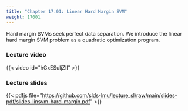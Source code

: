 ```yaml
---
title: "Chapter 17.01: Linear Hard Margin SVM"
weight: 17001
---
```

Hard margin SVMs seek perfect data separation. We introduce the linear hard margin SVM problem as a quadratic optimization program. 

<!--more-->

### Lecture video

{{< video id="hGxESuljZII" >}}

### Lecture slides

{{< pdfjs file="https://github.com/slds-lmu/lecture_sl/raw/main/slides-pdf/slides-linsvm-hard-margin.pdf" >}}

